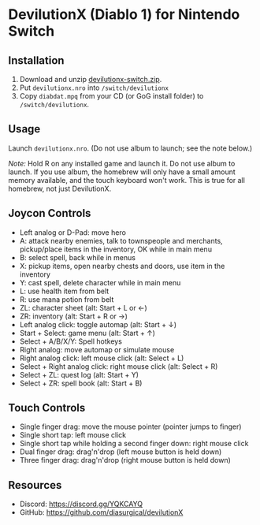 # DevilutionX (Diablo 1) for Nintendo Switch

## Installation

1. Download and unzip [devilutionx-switch.zip](https://github.com/diasurgical/devilutionX/releases/latest/download/devilutionx-switch.zip).
2. Put `devilutionx.nro` into `/switch/devilutionx`
3. Copy `diabdat.mpq` from your CD (or GoG install folder) to `/switch/devilutionx`.

## Usage

Launch `devilutionx.nro`. (Do not use album to launch; see the note below.)

*Note:* Hold R on any installed game and launch it. Do not use album to launch. If you use album, the homebrew will only have a small amount memory available, and the touch keyboard won't work. This is true for all homebrew, not just DevilutionX.

## Joycon Controls

- Left analog or D-Pad: move hero
- A: attack nearby enemies, talk to townspeople and merchants, pickup/place items in the inventory, OK while in main menu
- B: select spell, back while in menus
- X: pickup items, open nearby chests and doors, use item in the inventory
- Y: cast spell, delete character while in main menu
- L: use health item from belt
- R: use mana potion from belt
- ZL: character sheet (alt: Start + L or ←)
- ZR: inventory (alt: Start + R or →)
- Left analog click: toggle automap (alt: Start + ↓)
- Start + Select: game menu (alt: Start + ↑)
- Select + A/B/X/Y: Spell hotkeys
- Right analog: move automap or simulate mouse
- Right analog click: left mouse click (alt: Select + L)
- Select + Right analog click: right mouse click (alt: Select + R)
- Select + ZL: quest log (alt: Start + Y)
- Select + ZR: spell book (alt: Start + B)

## Touch Controls

- Single finger drag: move the mouse pointer (pointer jumps to finger)
- Single short tap: left mouse click
- Single short tap while holding a second finger down: right mouse click
- Dual finger drag: drag'n'drop (left mouse button is held down)
- Three finger drag: drag'n'drop (right mouse button is held down)

## Resources

* Discord: https://discord.gg/YQKCAYQ
* GitHub: https://github.com/diasurgical/devilutionX
